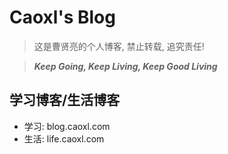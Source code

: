 # Caoxl's Blog

> 这是曹贤亮的个人博客, 禁止转载, 追究责任!

> ***Keep Going, Keep Living, Keep Good Living***

## 学习博客/生活博客
- 学习: blog.caoxl.com
- 生活: life.caoxl.com